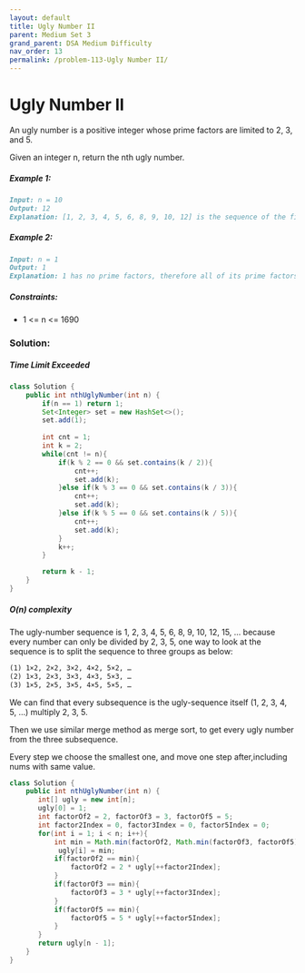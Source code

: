 ```yaml
---
layout: default
title: Ugly Number II
parent: Medium Set 3
grand_parent: DSA Medium Difficulty
nav_order: 13
permalink: /problem-113-Ugly Number II/
---
```

# Ugly Number II
An ugly number is a positive integer whose prime factors are limited to 2, 3, and 5.

Given an integer n, return the nth ugly number.

##### Example 1:
```markdown
Input: n = 10
Output: 12
Explanation: [1, 2, 3, 4, 5, 6, 8, 9, 10, 12] is the sequence of the first 10 ugly numbers.
```
##### Example 2:
```markdown
Input: n = 1
Output: 1
Explanation: 1 has no prime factors, therefore all of its prime factors are limited to 2, 3, and 5.
```
##### Constraints:
* 1 <= n <= 1690

### Solution:
##### Time Limit Exceeded
```java
class Solution {
    public int nthUglyNumber(int n) {
        if(n == 1) return 1;
        Set<Integer> set = new HashSet<>();
        set.add(1);
        
        int cnt = 1;
        int k = 2;
        while(cnt != n){
            if(k % 2 == 0 && set.contains(k / 2)){
                cnt++;
                set.add(k);
            }else if(k % 3 == 0 && set.contains(k / 3)){
                cnt++;
                set.add(k);
            }else if(k % 5 == 0 && set.contains(k / 5)){
                cnt++;
                set.add(k);
            }
            k++;
        }

        return k - 1;
    }
}
```

##### O(n) complexity
The ugly-number sequence is 1, 2, 3, 4, 5, 6, 8, 9, 10, 12, 15, …
because every number can only be divided by 2, 3, 5, one way to look at the sequence is to split the sequence to three groups as below:
```markdown
(1) 1×2, 2×2, 3×2, 4×2, 5×2, …
(2) 1×3, 2×3, 3×3, 4×3, 5×3, …
(3) 1×5, 2×5, 3×5, 4×5, 5×5, …
```
We can find that every subsequence is the ugly-sequence itself (1, 2, 3, 4, 5, …) multiply 2, 3, 5.

Then we use similar merge method as merge sort, to get every ugly number from the three subsequence.

Every step we choose the smallest one, and move one step after,including nums with same value.
```java
class Solution {
    public int nthUglyNumber(int n) {
       int[] ugly = new int[n];
       ugly[0] = 1;
       int factorOf2 = 2, factorOf3 = 3, factorOf5 = 5;
       int factor2Index = 0, factor3Index = 0, factor5Index = 0;
       for(int i = 1; i < n; i++){
           int min = Math.min(factorOf2, Math.min(factorOf3, factorOf5));
            ugly[i] = min;
           if(factorOf2 == min){
               factorOf2 = 2 * ugly[++factor2Index];
           }
           if(factorOf3 == min){
               factorOf3 = 3 * ugly[++factor3Index];
           }
           if(factorOf5 == min){
               factorOf5 = 5 * ugly[++factor5Index];
           }
       }
       return ugly[n - 1];
    }
}
```
